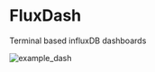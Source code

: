 # FluxDash
Terminal based influxDB dashboards

![example_dash](https://github.com/vrecan/FluxDash/blob/master/fluxdashv2.gif)
